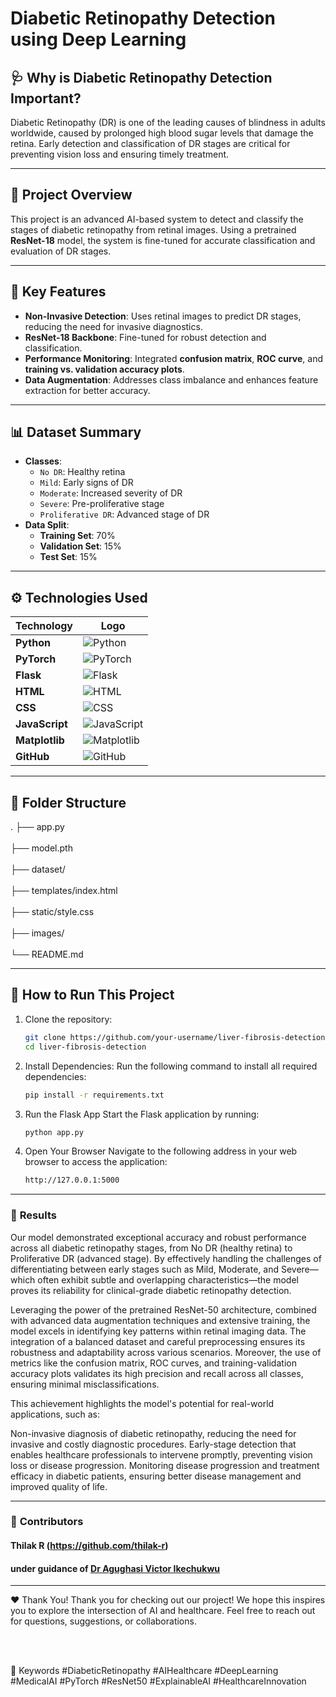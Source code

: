 # Diabetic Retinopathy Detection using Deep Learning

## 🩺 **Why is Diabetic Retinopathy Detection Important?**
Diabetic Retinopathy (DR) is one of the leading causes of blindness in adults worldwide, caused by prolonged high blood sugar levels that damage the retina. Early detection and classification of DR stages are critical for preventing vision loss and ensuring timely treatment.

---

## 🚀 **Project Overview**
This project is an advanced AI-based system to detect and classify the stages of diabetic retinopathy from retinal images. Using a pretrained **ResNet-18** model, the system is fine-tuned for accurate classification and evaluation of DR stages.

---

## 🌟 **Key Features**
- **Non-Invasive Detection**: Uses retinal images to predict DR stages, reducing the need for invasive diagnostics.
- **ResNet-18 Backbone**: Fine-tuned for robust detection and classification.
- **Performance Monitoring**: Integrated **confusion matrix**, **ROC curve**, and **training vs. validation accuracy plots**.
- **Data Augmentation**: Addresses class imbalance and enhances feature extraction for better accuracy.

---

## 📊 **Dataset Summary**
- **Classes**:
  - `No DR`: Healthy retina
  - `Mild`: Early signs of DR
  - `Moderate`: Increased severity of DR
  - `Severe`: Pre-proliferative stage
  - `Proliferative DR`: Advanced stage of DR
- **Data Split**:
  - **Training Set**: 70%
  - **Validation Set**: 15%
  - **Test Set**: 15%

---

## ⚙️ **Technologies Used**

| **Technology**       | **Logo**                                                                                  |
|-----------------------|-------------------------------------------------------------------------------------------|
| **Python**           | ![Python](https://img.shields.io/badge/Python-3776AB?style=for-the-badge&logo=python&logoColor=white) |
| **PyTorch**          | ![PyTorch](https://img.shields.io/badge/PyTorch-EE4C2C?style=for-the-badge&logo=pytorch&logoColor=white) |
| **Flask**            | ![Flask](https://img.shields.io/badge/Flask-000000?style=for-the-badge&logo=flask&logoColor=white) |
| **HTML**             | ![HTML](https://img.shields.io/badge/HTML5-E34F26?style=for-the-badge&logo=html5&logoColor=white) |
| **CSS**              | ![CSS](https://img.shields.io/badge/CSS3-1572B6?style=for-the-badge&logo=css3&logoColor=white) |
| **JavaScript**       | ![JavaScript](https://img.shields.io/badge/JavaScript-F7DF1E?style=for-the-badge&logo=javascript&logoColor=black) |
| **Matplotlib**       | ![Matplotlib](https://img.shields.io/badge/Matplotlib-11557C?style=for-the-badge&logo=python&logoColor=white) |
| **GitHub**           | ![GitHub](https://img.shields.io/badge/GitHub-181717?style=for-the-badge&logo=github&logoColor=white) |

---

## 📂 **Folder Structure**

.
├── app.py    <br>           
├── model.pth      <br>       
├── dataset/    <br>           
├── templates/index.html    <br>       
├── static/style.css      <br>         
├── images/      <br>          
└── README.md    <br>         

---

## 🚀 **How to Run This Project**
1. Clone the repository:
   ```bash
   git clone https://github.com/your-username/liver-fibrosis-detection.git
   cd liver-fibrosis-detection

2. Install Dependencies: 
Run the following command to install all required dependencies:
   ```bash 
   pip install -r requirements.txt

3. Run the Flask App
Start the Flask application by running:
   ```bash
   python app.py

4. Open Your Browser
Navigate to the following address in your web browser to access the application:
   ```bash
   http://127.0.0.1:5000

   
---
### 🔑 **Results**

Our model demonstrated exceptional accuracy and robust performance across all diabetic retinopathy stages, from No DR (healthy retina) to Proliferative DR (advanced stage). By effectively handling the challenges of differentiating between early stages such as Mild, Moderate, and Severe—which often exhibit subtle and overlapping characteristics—the model proves its reliability for clinical-grade diabetic retinopathy detection.

Leveraging the power of the pretrained ResNet-50 architecture, combined with advanced data augmentation techniques and extensive training, the model excels in identifying key patterns within retinal imaging data. The integration of a balanced dataset and careful preprocessing ensures its robustness and adaptability across various scenarios. Moreover, the use of metrics like the confusion matrix, ROC curves, and training-validation accuracy plots validates its high precision and recall across all classes, ensuring minimal misclassifications.

This achievement highlights the model's potential for real-world applications, such as:

Non-invasive diagnosis of diabetic retinopathy, reducing the need for invasive and costly diagnostic procedures.
Early-stage detection that enables healthcare professionals to intervene promptly, preventing vision loss or disease progression.
Monitoring disease progression and treatment efficacy in diabetic patients, ensuring better disease management and improved quality of life.


---

### 🙌 **Contributors**
#### Thilak R (https://github.com/thilak-r) <br>
#### under guidance of [Dr Agughasi Victor Ikechukwu](https://github.com/Victor-Ikechukwu) <br>
---

❤️ Thank You!
Thank you for checking out our project! We hope this inspires you to explore the intersection of AI and healthcare. Feel free to reach out for questions, suggestions, or collaborations.

<br><br>


📌 Keywords
#DiabeticRetinopathy #AIHealthcare #DeepLearning #MedicalAI #PyTorch #ResNet50 #ExplainableAI #HealthcareInnovation
